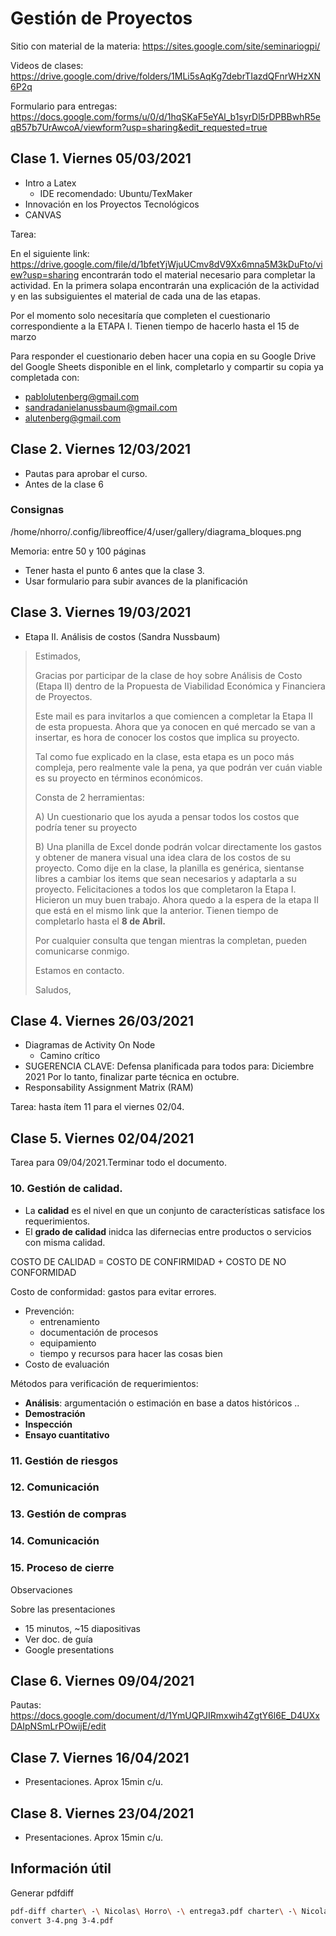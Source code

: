 # Gestión de Proyectos

Sitio con material de la materia: https://sites.google.com/site/seminariogpi/

Videos de clases: https://drive.google.com/drive/folders/1MLi5sAqKg7debrTIazdQFnrWHzXN6P2q

Formulario para entregas: https://docs.google.com/forms/u/0/d/1hqSKaF5eYAl_b1syrDl5rDPBBwhR5eqB57b7UrAwcoA/viewform?usp=sharing&edit_requested=true

## Clase 1. Viernes 05/03/2021

- Intro a Latex
	- IDE recomendado: Ubuntu/TexMaker
- Innovación en los Proyectos Tecnológicos
- CANVAS

Tarea:

En el siguiente link:    https://drive.google.com/file/d/1bfetYjWjuUCmv8dV9Xx6mna5M3kDuFto/view?usp=sharing                        encontrarán todo el material necesario para completar la actividad. En la primera solapa encontrarán una explicación de la actividad y en las subsiguientes el material de cada una de las etapas.

Por el momento solo necesitaría que completen el cuestionario correspondiente a la ETAPA I.  Tienen tiempo de hacerlo hasta el 15 de marzo

Para responder el cuestionario deben hacer una copia en su Google Drive del Google Sheets disponible en el link, completarlo y compartir su copia ya completada con:
- pablolutenberg@gmail.com
- sandradanielanussbaum@gmail.com
- alutenberg@gmail.com

## Clase 2. Viernes 12/03/2021

- Pautas para aprobar el curso.
- Antes de la clase 6 

### Consignas
/home/nhorro/.config/libreoffice/4/user/gallery/diagrama_bloques.png

Memoria: entre 50 y 100 páginas

- Tener hasta el punto 6 antes que la clase 3.
- Usar formulario para subir avances de la planificación

## Clase 3. Viernes 19/03/2021

- Etapa II. Análisis de costos (Sandra Nussbaum)

> Estimados, 
>
> Gracias por participar de la clase de hoy sobre Análisis de Costo (Etapa II) dentro de la Propuesta de Viabilidad Económica y Financiera de Proyectos. 
>
> Este mail es para invitarlos a que comiencen a completar la Etapa II de esta propuesta. Ahora que ya conocen en qué mercado se van a insertar, es hora de conocer los costos que implica su proyecto. 
>
> Tal como fue explicado en la clase, esta etapa es un poco más compleja, pero realmente vale la pena, ya que podrán ver cuán viable es su proyecto en términos económicos.
>
> Consta de 2 herramientas:
>
> A) Un cuestionario que los ayuda a pensar todos los costos que podría tener su proyecto
>
>  B) Una planilla de Excel donde podrán volcar directamente los gastos y obtener de manera visual una idea clara de los costos de su proyecto. Como dije en la clase, la planilla es genérica, sientanse libres a cambiar los items que sean necesarios y adaptarla a su proyecto. 
> Felicitaciones a todos los que completaron la Etapa I. Hicieron un muy buen trabajo. Ahora quedo a la espera de la etapa II que está en el mismo link que la anterior.
> Tienen tiempo de completarlo hasta el **8 de Abril.** 
>
> Por cualquier consulta que tengan mientras la completan, pueden comunicarse conmigo.
>
> Estamos en contacto.
>
> Saludos, 

## Clase 4. Viernes 26/03/2021

- Diagramas de Activity On Node
  - Camino crítico
- SUGERENCIA CLAVE:
Defensa planificada para todos para: Diciembre 2021
Por lo tanto, finalizar parte técnica en octubre.
- Responsability Assignment Matrix (RAM)

Tarea: hasta ítem 11 para el viernes 02/04.

## Clase 5. Viernes 02/04/2021

Tarea para 09/04/2021.Terminar todo el documento.

### 10. Gestión de calidad.

- La **calidad** es el nivel en que un conjunto de características satisface los requerimientos.
- El **grado de calidad** inidca las difernecias entre productos o servicios con misma calidad.

COSTO DE CALIDAD = COSTO DE CONFIRMIDAD + COSTO DE NO CONFORMIDAD

Costo de conformidad: gastos para evitar errores.

- Prevención:
  - entrenamiento
  - documentación de procesos
  - equipamiento
  - tiempo y recursos para hacer las cosas bien
- Costo de evaluación

Métodos para verificación de requerimientos:

- **Análisis**: argumentación o estimación en base a datos históricos ..
- **Demostración**
- **Inspección**
- **Ensayo cuantitativo**

### 11. Gestión de riesgos

### 12. Comunicación

### 13. Gestión de compras

### 14. Comunicación

### 15. Proceso de cierre

Observaciones

Sobre las presentaciones

- 15 minutos, ~15 diapositivas
- Ver doc. de guía
- Google presentations

## Clase 6. Viernes 09/04/2021

Pautas: https://docs.google.com/document/d/1YmUQPJIRmxwih4ZgtY6l6E_D4UXxDAIpNSmLrPOwijE/edit

## Clase 7. Viernes 16/04/2021

- Presentaciones. Aprox 15min c/u.

## Clase 8. Viernes 23/04/2021

- Presentaciones. Aprox 15min c/u.

## Información útil

Generar pdfdiff

```bash
pdf-diff charter\ -\ Nicolas\ Horro\ -\ entrega3.pdf charter\ -\ Nicolas\ Horro\ -\ entrega4.pdf > 3-4.png
convert 3-4.png 3-4.pdf
```


